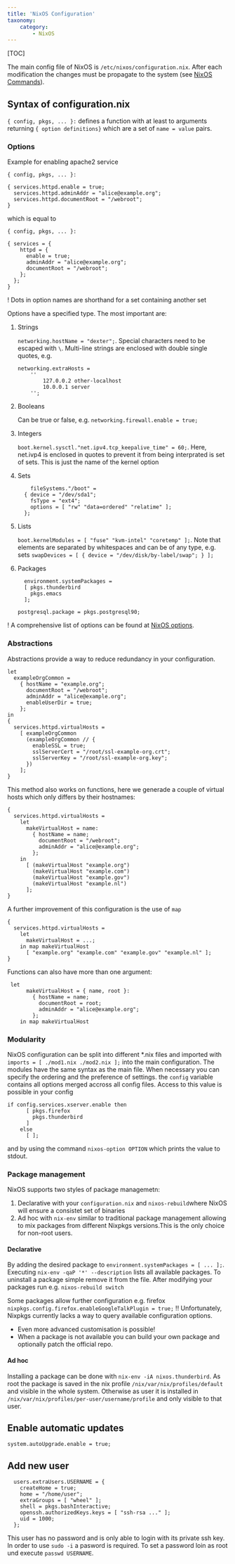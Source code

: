 ```yaml
---
title: 'NixOS Configuration'
taxonomy:
    category:
        - NixOS
---
```


[TOC]

The main config file of NixOS is `/etc/nixos/configuration.nix`. After each modification the changes must be propagate to the system (see [NixOS Commands](../nixos-commands)).

## Syntax of configuration.nix
`{ config, pkgs, ... }:` defines a function with at least to arguments returning `{ option definitions}` which are a set of `name = value` pairs.

### Options
Example for enabling apache2 service
```
{ config, pkgs, ... }:

{ services.httpd.enable = true;
  services.httpd.adminAddr = "alice@example.org";
  services.httpd.documentRoot = "/webroot";
}
```
which is equal to
```
{ config, pkgs, ... }:

{ services = {
    httpd = {
      enable = true;
      adminAddr = "alice@example.org";
      documentRoot = "/webroot";
    };
  };
}
```
! Dots in option names are shorthand for a set containing another set

Options have a specified type. The most important are:
1. Strings
	
    `networking.hostName = "dexter";`. 
    Special characters need to be escaped with `\`. Multi-line strings are enclosed with double single quotes, e.g.
    ```
    networking.extraHosts =
        ''
            127.0.0.2 other-localhost
            10.0.0.1 server
        '';
    ```
1. Booleans
	
    Can be true or false, e.g. `networking.firewall.enable = true;`
1. Integers
	
    `boot.kernel.sysctl."net.ipv4.tcp_keepalive_time" = 60;`.
    Here, net.ivp4 is enclosed in quotes to prevent it from being interprated is set of sets. This is just the name of the kernel option
    
1. Sets

	```
        fileSystems."/boot" =
      { device = "/dev/sda1";
        fsType = "ext4";
        options = [ "rw" "data=ordered" "relatime" ];
      };
	```
    
1. Lists

	`boot.kernelModules = [ "fuse" "kvm-intel" "coretemp" ];`.
    Note that elements are separated by whitespaces and can be of any type, e.g. sets `swapDevices = [ { device = "/dev/disk/by-label/swap"; } ];`
    
1. Packages

	```
      environment.systemPackages =
      [ pkgs.thunderbird
        pkgs.emacs
      ];

    postgresql.package = pkgs.postgresql90;
	```

! A comprehensive list of options can be found at [NixOS options](https://nixos.org/nixos/options.html).

### Abstractions
Abstractions provide a way to reduce redundancy in your configuration.
```
let
  exampleOrgCommon =
    { hostName = "example.org";
      documentRoot = "/webroot";
      adminAddr = "alice@example.org";
      enableUserDir = true;
    };
in
{
  services.httpd.virtualHosts =
    [ exampleOrgCommon
      (exampleOrgCommon // {
        enableSSL = true;
        sslServerCert = "/root/ssl-example-org.crt";
        sslServerKey = "/root/ssl-example-org.key";
      })
    ];
}
```
This method also works on functions, here we generade a couple of virtual hosts which only differs by their hostnames:
```
{
  services.httpd.virtualHosts =
    let
      makeVirtualHost = name:
        { hostName = name;
          documentRoot = "/webroot";
          adminAddr = "alice@example.org";
        };
    in
      [ (makeVirtualHost "example.org")
        (makeVirtualHost "example.com")
        (makeVirtualHost "example.gov")
        (makeVirtualHost "example.nl")
      ];
}
```
A further improvement of this configuration is the use of `map`
```
{
  services.httpd.virtualHosts =
    let
      makeVirtualHost = ...;
    in map makeVirtualHost
      [ "example.org" "example.com" "example.gov" "example.nl" ];
}
```
Functions can also have more than one argument:
```
 let
      makeVirtualHost = { name, root }:
        { hostName = name;
          documentRoot = root;
          adminAddr = "alice@example.org";
        };
    in map makeVirtualHost
```

### Modularity
NixOS configuration can be split into different \*.nix files and imported with `imports = [ ./mod1.nix ./mod2.nix ];` into the main configuration. The modules have the same syntax as the main file. When necessary you can specify the ordering and the preference of settings. the `config` variable contains all options merged accross all config files. Access to this value is possible in your config
```
if config.services.xserver.enable then
      [ pkgs.firefox
        pkgs.thunderbird
      ]
    else
      [ ];
```
and by using the command `nixos-option OPTION` which prints the value to stdout.

### Package management
NixOS supports two styles of package managemetn:
1. Declarative with your `configuration.nix` and `nixos-rebuild`where NixOS will ensure a consistet set of binaries
2. Ad hoc with `nix-env` similar to traditional package management allowing to mix packages from different Nixpkgs versions.This is the only choice for non-root users.

#### Declarative
By adding the desired package to `environment.systemPackages = [ ... ];`. Executing `nix-env -qaP '*' --description` lists all available packages. To uninstall a package simple remove it from the file. After modifying your packages run e.g. `nixos-rebuild switch` 

Some packages allow further configuration e.g. firefox `nixpkgs.config.firefox.enableGoogleTalkPlugin = true;`
!! Unfortunately, Nixpkgs currently lacks a way to query available configuration options.
- Even more advanced customisation is possible!
- When a package is not available you can build your own package and optionally patch the official repo.


#### Ad hoc
Installing a package can be done with `nix-env -iA nixos.thunderbird`. As root the package is saved in the nix profile `/nix/var/nix/profiles/default` and visible in the whole system. Otherwise  as user it is installed in `/nix/var/nix/profiles/per-user/username/profile` and only visible to that user.

## Enable automatic updates
```
system.autoUpgrade.enable = true;
```

## Add new user
```
  users.extraUsers.USERNAME = {
    createHome = true;
    home = "/home/user";
    extraGroups = [ "wheel" ];
    shell = pkgs.bashInteractive;
    openssh.authorizedKeys.keys = [ "ssh-rsa ..." ];
    uid = 1000;
  };
```
This user has no password and is only able to login with its private ssh key. In order to use `sudo -i` a pasword is required. To set a password loin as root und execute `passwd USERNAME`. 
